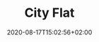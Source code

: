 ---
title: "City Flat"
date: 2020-08-17T15:02:56+02:00
draft: false

opening: "26.09. 18.00"
duration: "30.09 - 30.10."
hours: "Úterý/Čtvrtek/Sobota 14.00-18.00"
---